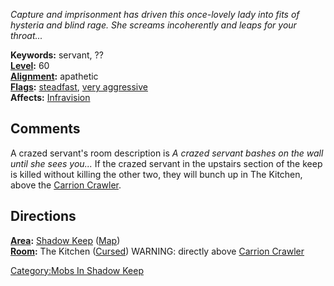 *Capture and imprisonment has driven this once-lovely lady into fits of
hysteria and blind rage. She screams incoherently and leaps for your
throat...*

**Keywords:** servant, ??  
**[Level](Level "wikilink"):** 60  
**[Alignment](Alignment "wikilink"):** apathetic  
**[Flags](:Category:Mob_Types "wikilink"):**
[steadfast](Sentinel_Mobs "wikilink"), [very
aggressive](Aggressive_Mobs "wikilink")  
**Affects:** [Infravision](Infravision "wikilink")

## Comments

A crazed servant's room description is *A crazed servant bashes on the
wall until she sees you...* If the crazed servant in the upstairs
section of the keep is killed without killing the other two, they will
bunch up in The Kitchen, above the [Carrion
Crawler](Carrion_Crawler "wikilink").

## Directions

**[Area](:Category:Areas "wikilink"):** [Shadow
Keep](:Category:Shadow_Keep "wikilink")
([Map](Shadow_Keep_Map "wikilink"))  
**[Room](:Category:Rooms "wikilink"):** The Kitchen
([Cursed](Cursed_Rooms "wikilink")) WARNING: directly above [Carrion
Crawler](Carrion_Crawler "wikilink")

[Category:Mobs In Shadow Keep](Category:Mobs_In_Shadow_Keep "wikilink")
